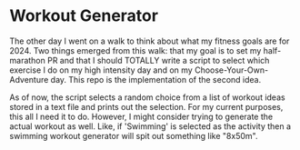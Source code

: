 # Workout Generator

The other day I went on a walk to think about what my fitness goals are for 2024. Two things emerged from this walk: that my goal is to set my half-marathon PR and that I should TOTALLY write a script to select which exercise I do on my high intensity day and on my Choose-Your-Own-Adventure day. This repo is the implementation of the second idea.

As of now, the script selects a random choice from a list of workout ideas stored in a text file and prints out the selection. For my current purposes, this all I need it to do. However, I might consider trying to generate the actual workout as well. Like, if 'Swimming' is selected as the activity then a swimming workout generator will spit out something like "8x50m".
